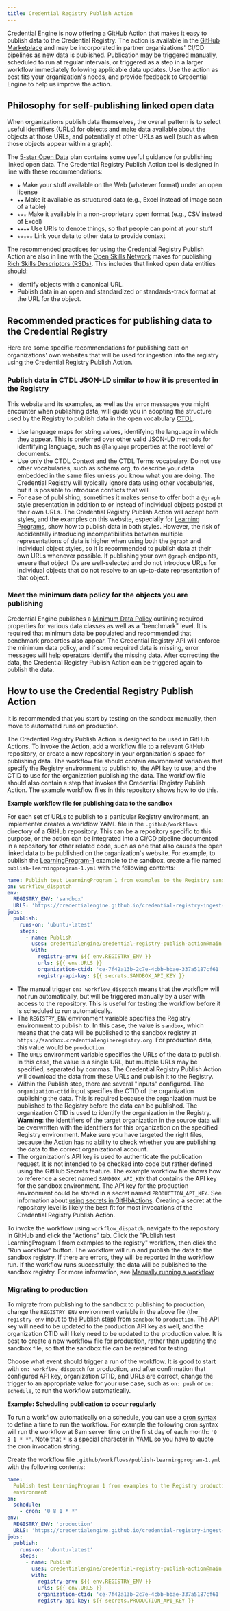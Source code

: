 ```yaml
---
title: Credential Registry Publish Action
---
```


Credential Engine is now offering a GitHub Action that makes it easy to publish
data to the Credential Registry. The action is available in the
[GitHub Marketplace](#TODO) and may be incorporated in partner organizations'
CI/CD pipelines as new data is published. Publication may be triggered manually,
scheduled to run at regular intervals, or triggered as a step in a larger
workflow immediately following applicable data updates. Use the action as best
fits your organization's needs, and provide feedback to Credential Engine to
help us improve the action.

## Philosophy for self-publishing linked open data

When organizations publish data themselves, the overall pattern is to select
useful identifiers (URLs) for objects and make data available about the objects
at those URLs, and potentially at other URLs as well (such as when those objects
appear within a graph).

The [5-star Open Data](https://5stardata.info/en/) plan contains some useful
guidance for publishing linked open data. The Credential Registry Publish Action
tool is designed in line with these recommendations:

- `★` Make your stuff available on the Web (whatever format) under an open
  license
- `★★` Make it available as structured data (e.g., Excel instead of image scan
  of a table)
- `★★★` Make it available in a non-proprietary open format (e.g., CSV instead of
  Excel)
- `★★★★` Use URIs to denote things, so that people can point at your stuff
- `★★★★★` Link your data to other data to provide context

The recommended practices for using the Credential Registry Publish Action are
also in line with the [Open Skills Network](https://openskillsnetwork.org) makes
for publishing
[Rich Skills Descriptors (RSDs)](https://rsd.openskillsnetwork.org). This
includes that linked open data entities should:

- Identify objects with a canonical URL.
- Publish data in an open and standardized or standards-track format at the URL
  for the object.

## Recommended practices for publishing data to the Credential Registry

Here are some specific recommendations for publishing data on organizations' own
websites that will be used for ingestion into the registry using the Credential
Registry Publish Action.

### Publish data in CTDL JSON-LD similar to how it is presented in the Registry

This website and its examples, as well as the error messages you might encounter
when publishing data, will guide you in adopting the structure used by the
Registry to publish data in the open vocabulary
[CTDL](https://credreg.net/ctdl/terms).

- Use language maps for string values, identifying the language in which they
  appear. This is preferred over other valid JSON-LD methods for identifying
  language, such as `@language` properties at the root level of documents.
- Use only the CTDL Context and the CTDL Terms vocabulary. Do not use other
  vocabularies, such as schema.org, to describe your data embedded in the same
  files unless you know what you are doing. The Credential Registry will
  typically ignore data using other vocabularies, but it is possible to
  introduce conflicts that will
- For ease of publishing, sometimes it makes sense to offer both a `@graph`
  style presentation in addition to or instead of individual objects posted at
  their own URLs. The Credential Registry Publish Action will accept both
  styles, and the examples on this website, especially for
  [Learning Programs](LearningProgram/index.md), show how to publish data in
  both styles. However, the risk of accidentally introducing incompatibilities
  between multiple representations of data is higher when using both the
  `@graph` and individual object styles, so it is recommended to publish data at
  their own URLs whenever possible. If publishing your own `@graph` endpoints,
  ensure that object IDs are well-selected and do not introduce URLs for
  individual objects that do not resolve to an up-to-date representation of that
  object.

### Meet the minimum data policy for the objects you are publishing

Credential Engine publishes a
[Minimum Data Policy](https://credreg.net/registry/policy#mindata) outlining
required properties for various data classes as well as a "benchmark" level. It
is required that minimum data be populated and recommended that benchmark
properties also appear. The Credential Registry API will enforce the minimum
data policy, and if some required data is missing, error messages will help
operators identify the missing data. After correcting the data, the Credential
Registry Publish Action can be triggered again to publish the data.

## How to use the Credential Registry Publish Action

It is recommended that you start by testing on the sandbox manually, then move
to automated runs on production.

The Credential Registry Publish Action is designed to be used in GitHub Actions.
To invoke the Action, add a workflow file to a relevant GitHub repository, or
create a new repository in your organization's space for publishing data. The
workflow file should contain environment variables that specify the Registry
environment to publish to, the API key to use, and the CTID to use for the
organization publishing the data. The workflow file should also contain a step
that invokes the Credential Registry Publish Action. The example workflow files
in this repository shows how to do this.

**Example workflow file for publishing data to the sandbox**

For each set of URLs to publish to a particular Registry environment, an
implementer creates a workflow YAML file in the `.github/workflows` directory of
a GitHub repository. This can be a repository specific to this purpose, or the
action can be integrated into a CI/CD pipeline documented in a repository for
other related code, such as one that also causes the open linked data to be
published on the organization's website. For example, to publish the
[LearningProgram-1](LearningProgram/1/LearningProgram-1.json) example to the
sandbox, create a file named `publish-learningprogram-1.yml` with the following
contents:

```yaml
name: Publish test LearningProgram 1 from examples to the Registry sandbox
on: workflow_dispatch
env:
  REGISTRY_ENV: 'sandbox'
  URLS: 'https://credentialengine.github.io/credential-registry-ingest-examples/LearningProgram/1/LearningProgram-1.json'
jobs:
  publish:
    runs-on: 'ubuntu-latest'
    steps:
      - name: Publish
        uses: credentialengine/credential-registry-publish-action@main
        with:
          registry-env: ${{ env.REGISTRY_ENV }}
          urls: ${{ env.URLS }}
          organization-ctid: 'ce-7f42a13b-2c7e-4cbb-bbae-337a5187cf61'
          registry-api-key: ${{ secrets.SANDBOX_API_KEY }}
```

- The manual trigger `on: workflow_dispatch` means that the workflow will not
  run automatically, but will be triggered manually by a user with access to the
  repository. This is useful for testing the workflow before it is scheduled to
  run automatically.
- The `REGISTRY_ENV` environment variable specifies the Registry environment to
  publish to. In this case, the value is `sandbox`, which means that the data
  will be published to the sandbox registry at
  `https://sandbox.credentialengineregistry.org`. For production data, this
  value would be `production`.
- The `URLS` environment variable specifies the URLs of the data to publish. In
  this case, the value is a single URL, but multiple URLs may be specified,
  separated by commas. The Credential Registry Publish Action will download the
  data from these URLs and publish it to the Registry.
- Within the Publish step, there are several "inputs" configured. The
  `organization-ctid` input specifies the CTID of the organization publishing
  the data. This is required because the organization must be published to the
  Registry before the data can be published. The organization CTID is used to
  identify the organization in the Registry. **Warning**: the identifiers of the
  target organization in the source data will be overwritten with the
  identifiers for this organization on the specified Registry environment. Make
  sure you have targeted the right files, because the Action has no ability to
  check whether you are publishing the data to the correct organizational
  account.
- The organization's API key is used to authenticate the publication request. It
  is not intended to be checked into code but rather defined using the GitHub
  Secrets feature. The example workflow file shows how to reference a secret
  named `SANDBOX_API_KEY` that contains the API key for the sandbox environment.
  The API key for the production environment could be stored in a secret named
  `PRODUCTION_API_KEY`. See information about
  [using secrets in GitHbActions](https://docs.github.com/en/actions/security-guides/using-secrets-in-github-actions#creating-secrets-for-a-repository).
  Creating a secret at the repository level is likely the best fit for most
  invocations of the Credential Registry Publish Action.

To invoke the workflow using `workflow_dispatch`, navigate to the repository in
GitHub and click the "Actions" tab. Click the "Publish test LearningProgram 1
from examples to the registry" workflow, then click the "Run workflow" button.
The workflow will run and publish the data to the sandbox registry. If there are
errors, they will be reported in the workflow run. If the workflow runs
successfully, the data will be published to the sandbox registry. For more
information, see
[Manually running a workflow](https://docs.github.com/en/actions/managing-workflow-runs/manually-running-a-workflow)

### Migrating to production

To migrate from publishing to the sandbox to publishing to production, change
the `REGISTRY_ENV` environment variable in the above file (the `registry-env`
input to the Publish step) from `sandbox` to `production`. The API key will need
to be updated to the production API key as well, and the organization CTID will
likely need to be updated to the production value. It is best to create a new
workflow file for production, rather than updating the sandbox file, so that the
sandbox file can be retained for testing.

Choose what event should trigger a run of the workflow. It is good to start with
`on: workflow_dispatch` for production, and after confirmation that configured
API key, organization CTID, and URLs are correct, change the trigger to an
appropriate value for your use case, such as `on: push` or `on: schedule`, to
run the workflow automatically.

**Example: Scheduling publication to occur regularly**

To run a workflow automatically on a schedule, you can use a
[cron syntax](https://www.netiq.com/documentation/cloud-manager-2-5/ncm-reference/data/bexyssf.html#beykoa4)
to define a time to run the workflow. For example the following cron syntax will
run the workflow at 8am server time on the first day of each month:
`'0 8 1 * *'`. Note that `*` is a special character in YAML so you have to quote
the cron invocation string.

Create the workflow file `.github/workflows/publish-learningprogram-1.yml` with
the following contents:

```yaml
name:
  Publish test LearningProgram 1 from examples to the Registry production
  environment
on:
  schedule:
    - cron: '0 8 1 * *'
env:
  REGISTRY_ENV: 'production'
  URLS: 'https://credentialengine.github.io/credential-registry-ingest-examples/LearningProgram/1/LearningProgram-1.json'
jobs:
  publish:
    runs-on: 'ubuntu-latest'
    steps:
      - name: Publish
        uses: credentialengine/credential-registry-publish-action@main
        with:
          registry-env: ${{ env.REGISTRY_ENV }}
          urls: ${{ env.URLS }}
          organization-ctid: 'ce-7f42a13b-2c7e-4cbb-bbae-337a5187cf61'
          registry-api-key: ${{ secrets.PRODUCTION_API_KEY }}
```
